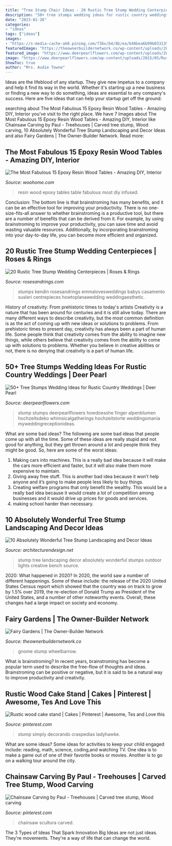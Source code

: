 ```yaml
---
title: "Tree Stump Chair Ideas - 20 Rustic Tree Stump Wedding Centerpieces"
description: "50+ tree stumps wedding ideas for rustic country weddings"
date: "2023-01-26"
categories:
- "ideas"
tags: ["ideas"]
images:
- "https://s-media-cache-ak0.pinimg.com/736x/b4/8b/ea/b48bea6b99b03313970ca093c0c5aba2.jpg"
featuredImage: "https://theownerbuildernetwork.co/wp-content/uploads/2013/08/Fairy-Door-For-Trees.jpg"
featured_image: "https://www.deerpearlflowers.com/wp-content/uploads/2015/05/Rustic-Tennessee-Barn-Wedding.jpg"
image: "https://www.deerpearlflowers.com/wp-content/uploads/2015/05/Rustic-Tennessee-Barn-Wedding.jpg"
ShowToc: true
author: "Mrs. Audie Towne"
---
```



Ideas are the lifeblood of any startup. They give new impetus to a company and help it find its way in the world. Whether it's starting up a new business or finding a new way to do something, ideas are essential to any company's success. Here are five ideas that can help your startup get off the ground: 

	

		
searching about The Most Fabulous 15 Epoxy Resin Wood Tables - Amazing DIY, Interior you've visit to the right place. We have 7 Images about The Most Fabulous 15 Epoxy Resin Wood Tables - Amazing DIY, Interior like Chainsaw Carving by Paul - Treehouses | Carved tree stump, Wood carving, 10 Absolutely Wonderful Tree Stump Landscaping and Decor Ideas and also Fairy Gardens | The Owner-Builder Network. Read more:
		
    
## The Most Fabulous 15 Epoxy Resin Wood Tables - Amazing DIY, Interior

<img loading=lazy src="https://www.woohome.com/wp-content/uploads/2019/09/resin-table-design-ideas-14.jpg" onerror="this.onerror=null;this.src='https://tse4.mm.bing.net/th?id=OIP.SqRVcD0hZNIUxU9fxAK4JwHaJ4&amp;pid=15.1';" alt="The Most Fabulous 15 Epoxy Resin Wood Tables - Amazing DIY, Interior">

_Source: woohome.com_

>resin wood epoxy tables table fabulous most diy infused. 

	

Conclusion: The bottom line is that brainstroming has many benefits, and it can be an effective tool for improving your productivity.
There is no one-size-fits-all answer to whether brainstroming is a productive tool, but there are a number of benefits that can be derived from it. For example, by using brainstroming to improve your productivity, you can save time and avoid wasting valuable resources. Additionally, by incorporating brainstroming into your day-to-day life, you can become more efficient and organized.

    
## 20 Rustic Tree Stump Wedding Centerpieces | Roses &amp; Rings

<img loading=lazy src="http://www.rosesandrings.com/wp-content/uploads/2019/08/Babys-breath-Wooden-number-Succulent-Wedding-Centerpiece.jpg" onerror="this.onerror=null;this.src='https://tse2.mm.bing.net/th?id=OIP.bLm8-GxAMM0PirchfdQQMAHaLG&amp;pid=15.1';" alt="20 Rustic Tree Stump Wedding Centerpieces | Roses &amp; Rings">

_Source: rosesandrings.com_

>stumps kendin rosesandrings emmalovesweddings babys casamento susleri centrepieces howtoplanawedding weddingaesthetic. 

	

History of creativity: From prehistoric times to today's artists
Creativity is a nature that has been around for centuries and it is still alive today. There are many different ways to describe creativity, but the most common definition is as the act of coming up with new ideas or solutions to problems. From prehistoric times to present day, creativity has always been a part of human life. Some people think that creativity comes from the ability to imagine new things, while others believe that creativity comes from the ability to come up with solutions to problems. Whether you believe in creative abilities or not, there is no denying that creativity is a part of human life.

    
## 50+ Tree Stumps Wedding Ideas For Rustic Country Weddings | Deer Pearl

<img loading=lazy src="https://www.deerpearlflowers.com/wp-content/uploads/2015/05/Rustic-Tennessee-Barn-Wedding.jpg" onerror="this.onerror=null;this.src='https://tse2.mm.bing.net/th?id=OIP.h42sGWKzadfcdLs_yP5grAHaLH&amp;pid=15.1';" alt="50+ Tree Stumps Wedding Ideas for Rustic Country Weddings | Deer Pearl">

_Source: deerpearlflowers.com_

>stump stumps deerpearlflowers howdoesshe finger alpenblumen hochzeitsdeko whimsicalgatherings hochzeitstorte weddingomania myweddingreceptionideas. 

	

What are some bad ideas?
The following are some bad ideas that people come up with all the time. Some of these ideas are really stupid and not good for anything, but they get thrown around a lot and people think they might be good. So, here are some of the worst ideas:
1) Making cars into machines. This is a really bad idea because it will make the cars more efficient and faster, but it will also make them more expensive to maintain.
2) Giving away free stuff. This is another bad idea because it won’t help anyone and it’s going to make people less likely to buy things.
3) Creating welfare programs that only benefit the wealthy. This would be a really bad idea because it would create a lot of competition among businesses and it would drive up prices for goods and services.
4) making school harder than necessary.

    
## 10 Absolutely Wonderful Tree Stump Landscaping And Decor Ideas

<img loading=lazy src="http://cdn.architecturendesign.net/wp-content/uploads/2016/06/5-1.jpg" onerror="this.onerror=null;this.src='https://tse2.mm.bing.net/th?id=OIP.dpDU1Lo2vg_bzfy4eKP62gHaEd&amp;pid=15.1';" alt="10 Absolutely Wonderful Tree Stump Landscaping and Decor Ideas">

_Source: architecturendesign.net_

>stump tree landscaping decor absolutely wonderful stumps outdoor lights creative bench source. 

	

2020: What happened in 2020?
In 2020, the world saw a number of different happenings. Some of these include: the release of the 2020 United States Census report which showed that the country was on track to grow by 1.5% over 2019, the re-election of Donald Trump as President of the United States, and a number of other noteworthy events. Overall, these changes had a large impact on society and economy.

    
## Fairy Gardens | The Owner-Builder Network

<img loading=lazy src="https://theownerbuildernetwork.co/wp-content/uploads/2013/08/Fairy-Door-For-Trees.jpg" onerror="this.onerror=null;this.src='https://tse1.mm.bing.net/th?id=OIP.AKkzwAvpDghizVjfj25XMwHaLG&amp;pid=15.1';" alt="Fairy Gardens | The Owner-Builder Network">

_Source: theownerbuildernetwork.co_

>gnome stump wheelbarrow. 

	

What is brainstroming?
In recent years, brainstroming has become a popular term used to describe the free-flow of thoughts and ideas. Brainstroming can be positive or negative, but it is said to be a natural way to improve productivity and creativity.

    
## Rustic Wood Cake Stand | Cakes | Pinterest | Awesome, Tes And Love This

<img loading=lazy src="https://s-media-cache-ak0.pinimg.com/736x/b4/8b/ea/b48bea6b99b03313970ca093c0c5aba2.jpg" onerror="this.onerror=null;this.src='https://tse4.mm.bing.net/th?id=OIP.Wt9Q3Qs8_TCdBcbFktNsnAHaKg&amp;pid=15.1';" alt="Rustic wood cake stand | Cakes | Pinterest | Awesome, Tes and Love this">

_Source: pinterest.com_

>stump simply decorando craspedias ladyhawke. 

	

What are some ideas?
Some ideas for activities to keep your child engaged include: reading, math, science, coding,and watching TV. One idea is to make a game out of one of their favorite books or movies. Another is to go on a walking tour around the city.

    
## Chainsaw Carving By Paul - Treehouses | Carved Tree Stump, Wood Carving

<img loading=lazy src="https://i.pinimg.com/736x/a6/49/6e/a6496eb6575ab99ad788f9763d37b894.jpg" onerror="this.onerror=null;this.src='https://tse4.mm.bing.net/th?id=OIP.B185j7iSOBie3Sv0Q27ytgAAAA&amp;pid=15.1';" alt="Chainsaw Carving by Paul - Treehouses | Carved tree stump, Wood carving">

_Source: pinterest.com_

>chainsaw scultura carved. 

	

The 3 Types of Ideas That Spark Innovation
Big Ideas are not just ideas. They're movements. They're a way of life that can change the world.


